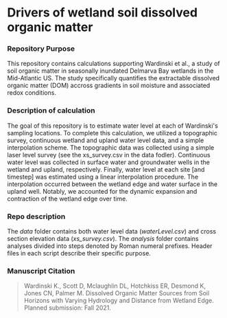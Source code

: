 # Drivers of wetland soil dissolved organic matter

### Repository Purpose
This repository contains calculations supporting Wardinski et al., a study of soil organic matter in seasonally inundated Delmarva Bay wetlands in the Mid-Atlantic US. The study specifically quantifies the extractable dissolved organic matter (DOM) accross gradients in soil moisture and associated redox conditions.

### Description of calculation
The goal of this repository is to estimate water level at each of Wardinski's sampling locations. To complete this calculation, we utilized a topographic survey, continuous wetland and upland water level data, and a simple interpolation scheme. The topographic data was collected using a simple laser level survey (see the xs_survey.csv in the data fodler). Continuous water level was collected in surface water and groundwater wells in the wetland and upland, respectively. Finally, water level at each site [and timestep] was estimated using a linear interpolation procedure. The interpolation occurred between the wetland edge and water surface in the upland well. Notably, we accounted for the dynamic expansion and contraction of the wetland edge over time. 

### Repo description

The *data* folder contains both water level data (*waterLevel.csv*) and cross section elevation data (*xs_survey.csv*). The *analysis* folder contains analyses divided into steps denoted by Roman numeral prefixes. Header files in each script describe their specific purpose. 

### Manuscript Citation
>Wardinski K., Scott D, Mclaughlin DL, Hotchkiss ER, Desmond K, Jones CN, Palmer M. Dissolved Organic Matter Sources from Soil Horizons with Varying Hydrology and Distance from Wetland Edge. Planned submission: Fall 2021.
